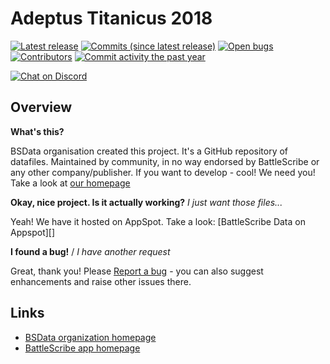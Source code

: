 Adeptus Titanicus 2018
==================

[![Latest release](https://img.shields.io/github/release/BSData/at-2018.svg?style=flat-square)](https://github.com/BSData/at-2018/releases/latest)
[![Commits (since latest release)](https://img.shields.io/github/commits-since/BSData/at-2018/latest.svg?style=flat-square)](https://github.com/BSData/at-2018/releases)
[![Open bugs](https://img.shields.io/github/issues/BSData/at-2018/bug.svg?style=flat-square&label=bugs)](https://github.com/BSData/at-2018/issues?q=is%3Aissue+is%3Aopen+label%3Abug)
[![Contributors](https://img.shields.io/github/contributors/BSData/at-2018.svg?style=flat-square)](https://github.com/BSData/at-2018/graphs/contributors)
[![Commit activity the past year](https://img.shields.io/github/commit-activity/y/BSData/at-2018.svg?style=flat-square)](https://github.com/BSData/at-2018/pulse/monthly)

[![Chat on Discord](https://img.shields.io/discord/558412685981777922.svg?logo=discord&style=popout-square)](https://www.bsdata.net/discord)

## Overview ##

__What's this?__

BSData organisation created this project. It's a GitHub repository of datafiles.
Maintained by community, in no way endorsed by BattleScribe or any other company/publisher. If you want
to develop - cool! We need you! Take a look at [our homepage][BSData.net]

__Okay, nice project. Is it actually working?__ _I just want those files..._

Yeah! We have it hosted on AppSpot. Take a look: [BattleScribe Data on Appspot][]

__I found a bug!__ / *I have another request*

Great, thank you! Please [Report a bug][bug report] - you can also suggest enhancements and raise other issues there.

## Links ##

* [BSData organization homepage][BSData.net]
* [BattleScribe app homepage](https://www.battlescribe.net/)

[BSData.net]: https://www.bsdata.net/
[bug report]: https://github.com/BSData/at-2018/issues/new/choose
